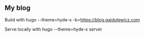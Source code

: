 My blog
--------
Build with hugo --theme=hyde-x -b=https://blog.gajdulewicz.com

Serve locally with hugo --theme=hyde-x server